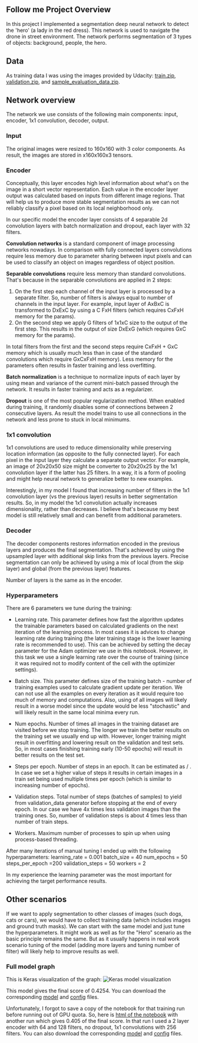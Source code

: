 ## Follow me Project Overview ##

In this project I implemented a segmentation deep neural network to detect the 'hero' (a lady in the red dress). This network is used to navigate the drone in street environment. The network performs segmentation of 3 types of objects: background, people, the hero. 

## Data

As training data I was using the images provided by Udacity: [train.zip](https://s3-us-west-1.amazonaws.com/udacity-robotics/Deep+Learning+Data/Lab/train.zip),  [validation.zip](https://s3-us-west-1.amazonaws.com/udacity-robotics/Deep+Learning+Data/Lab/validation.zip), and [sample_evaluation_data.zip](https://s3-us-west-1.amazonaws.com/udacity-robotics/Deep+Learning+Data/Project/sample_evaluation_data.zip).

## Network overview

The network we use consists of the following main components: input, encoder, 1x1 convolution, decoder, output.

### Input

The original images were resized to 160x160 with 3 color components. As result, the images are stored in <Batch size>x160x160x3 tensors.
  
### Encoder

Conceptually, this layer encodes high level information about what's on the image in a short vector representation. Each value in the encoder layer output was calculated based on inputs from different image regions. That will help us to produce more stable segmentation results as we can not reliably classify a pixel based on its local neighborhood only. 

In our specific model the encoder layer consists of 4 separable 2d convolution layers with batch normalization and dropout, each layer with 32 filters.

**Convolution networks** is a standard component of image processing networks nowadays. In comparison with fully connected  layers convolutions require less memory due to parameter sharing between input pixels and can be used to classify an object on images regardless of object position. 

**Separable convolutions** require less memory than standard convolutions. That's because in the separable convolutions are applied in 2 steps:
1. On the first step each channel of the input layer is processed by a separate filter. So, number of filters is always equal to number of channels in the input layer. For example, input layer of AxBxC is transformed to DxExC by using a C FxH filters (which requires CxFxH memory for the params). 
2. On the second step we apply G filters of 1x1xC size to the output of the first step. This results in the output of size DxExG (which requires GxC memory for the params). 

In total filters from the first and the second steps require CxFxH + GxC memory which is usually much less than in case of the standard convolutions which require GxCxFxH memory). Less memory for the parameters often results in faster training and less overfitting.

**Batch normalization** is a technique to normalize inputs of each layer by using mean and variance of the current mini-batch passed through the network. It results in faster training and acts as a regularizer.

**Dropout** is one of the most popular regularization method. When enabled during training, it randomly disables some of connections between 2 consecutive layers. As result the model trains to use all connections in the network and less prone to stuck in local minimums. 

### 1x1 convolution

1x1 convolutions are used to reduce dimensionality while preserving location information (as opposite to the fully connected layer). For each pixel in the input layer they calculate a separate output vector. For example, an image of 20x20x50 size might be converter to 20x20x25 by the 1x1 convolution layer if the latter has 25 filters. In a way, it is a form of pooling and might help neural network to generalize better to new examples.

Interestingly, in my model I found that increasing number of filters in the 1x1 convolution layer (vs the previous layer) results in better segmentation results. So, in my model the 1x1 convolution actually increases dimensionality, rather than decreases. I believe that's because my best model is still relatively small and can benefit from additional parameters.

### Decoder

The decoder components restores information encoded in the previous layers and produces the final segmentation. That's achieved by using the upsampled layer with additional skip links from the previous layers. Precise segmentation can only be achieved by using a mix of local (from the skip layer) and global (from the previous layer) features. 

Number of layers is the same as in the encoder.

### Hyperparameters

There are 6 parameters we tune during the training:
- Learning rate. This parameter defines how fast the algorithm updates the trainable parameters based on calculated gradients on the next iteration of the learning process. In most cases it is advices to change learning rate during training (the later training stage is the lower learning rate is recommended to use). This can be achieved by setting the decay parameter for the Adam optimizer we use in this notebook. However, in this task we use a single learning rate over the course of training (since it was required not to modify content of the cell with the optimizer settings).

- Batch size. This parameter defines size of the training batch - number of training examples used to calculate gradient update per iteration. We can not use all the examples on every iteration as it would require too much of memory and computations. Also, using of all images will likely result in a worse model since the update would be less "stochastic" and will likely result in the same local minima every run.

- Num epochs. Number of times all images in the training dataset are visited before we stop training. The longer we train the better results on the training set we usually end up with. However, longer training might result in overfitting and lowering result on the validation and test sets. So, in most cases finishing training early (10-50 epochs) will result in better results on the test set. 

- Steps per epoch. Number of steps in an epoch. It can be estimated as <Number of training examples> / <Batch size>. In case we set a higher value of steps it results in certain images in a train set being used multiple times per epoch (which is similar to increasing number of epochs).

- Validation steps. Total number of steps (batches of samples) to yield from validation_data generator before stopping at the end of every epoch. In our case we have 4x times less validation images than the training ones. So, number of validation steps is about 4 times less than number of train steps.

- Workers. Maximum number of processes to spin up when using process-based threading. 

After many iterations of manual tuning I ended up with the following hyperparameters:
learning_rate = 0.001
batch_size = 40
num_epochs = 50
steps_per_epoch =200
validation_steps = 50
workers = 2

In my experience the learning parameter was the most important for achieving the target performance results.

## Other scenarios
If we want to apply segmentation to other classes of images (such dogs, cats or cars), we would have to collect training data (which includes images and ground truth masks). We can start with the same model and just tune the hyperparameters. It might work as well as for the "Hero" scenario as the basic principle remains the same. But as it usually happens in real work scenario tuning of the model (adding more layers and tuning number of filter) will likely help to improve results as well.

### Full model graph

This is Keras visualization of the graph:
![Keras model visualization](https://github.com/SeninAndrew/RoboND-DeepLearning-Project/blob/master/model.png)

This model gives the final score of 0.4254. You can download the corresponding [model](https://github.com/SeninAndrew/RoboND-DeepLearning-Project/blob/master/model/model_weights_v32) and [config](https://github.com/SeninAndrew/RoboND-DeepLearning-Project/blob/master/model/config_model_weights_v32) files.

Unfortunately, I forgot to save a copy of the notebook for that training run before running out of GPU quota. So, here is [html of the notebook](https://github.com/SeninAndrew/RoboND-DeepLearning-Project/blob/master/code/model_training.html) with another run which gives 0.405 of the final score. In that run I used a 2 layer encoder with 64 and 128 filters, no dropout, 1x1 convolutions with 256 filters. You can also download the corresponding [model](https://github.com/SeninAndrew/RoboND-DeepLearning-Project/blob/master/model/model_weights_v39) and [config](https://github.com/SeninAndrew/RoboND-DeepLearning-Project/blob/master/model/config_model_weights_v39) files.
